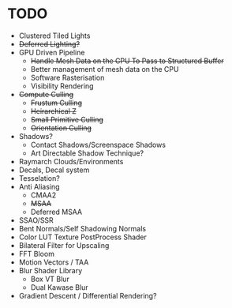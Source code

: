 # TODO 
- Clustered Tiled Lights
- ~~Deferred Lighting?~~
- GPU Driven Pipeline
    * ~~Handle Mesh Data on the CPU To Pass to Structured Buffer~~
    * Better management of mesh data on the CPU
    * Software Rasterisation
    * Visibility Rendering
- ~~Compute Culling~~
  * ~~Frustum Culling~~
  * ~~Heirarchical Z~~
  * ~~Small Primitive Culling~~
  * ~~Orientation Culling~~
- Shadows?
    * Contact Shadows/Screenspace Shadows
    * Art Directable Shadow Technique?
- Raymarch Clouds/Environments
- Decals, Decal system
- Tesselation?
- Anti Aliasing
    * CMAA2
    * ~~MSAA~~
    * Deferred MSAA
- SSAO/SSR
- Bent Normals/Self Shadowing Normals 
- Color LUT Texture PostProcess Shader
- Bilateral Filter for Upscaling
- FFT Bloom
- Motion Vectors / TAA
- Blur Shader Library
    * Box VT Blur
    * Dual Kawase Blur
- Gradient Descent / Differential Rendering?
